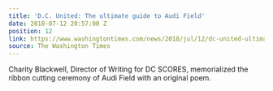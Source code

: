 ```yaml
---
title: 'D.C. United: The ultimate guide to Audi Field'
date: 2018-07-12 20:57:00 Z
position: 12
link: https://www.washingtontimes.com/news/2018/jul/12/dc-united-ultimate-guide-audi-field/
source: The Washington Times
---
```


Charity Blackwell, Director of Writing for DC SCORES, memorialized the ribbon cutting ceremony of Audi Field with an original poem.